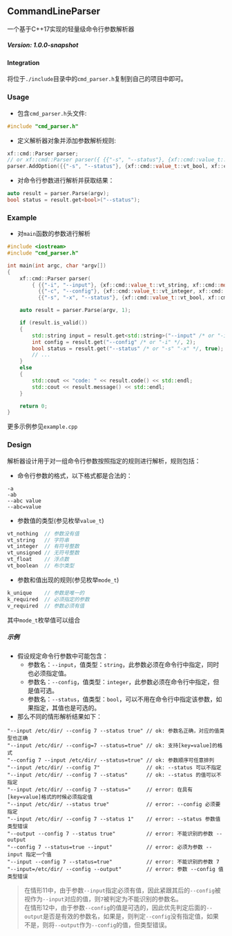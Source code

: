 ## CommandLineParser
一个基于C++17实现的轻量级命令行参数解析器

##### Version: 1.0.0-snapshot

#### Integration
将位于`./include`目录中的`cmd_parser.h`复制到自己的项目中即可。

### Usage
* 包含`cmd_parser.h`头文件:
```C++
#include "cmd_parser.h"
```
* 定义解析器对象并添加参数解析规则:
```C++
xf::cmd::Parser parser;
// or xf::cmd::Parser parser({ {{"-s", "--status"}, {xf::cmd::value_t::vt_bool, xf::cmd::mode_t::k_required}} });
parser.AddOption({{"-s", "--status"}, {xf::cmd::value_t::vt_bool, xf::cmd::mode_t::k_required}});
```
* 对命令行参数进行解析并获取结果：
```C++
auto result = parser.Parse(argv);
bool status = result.get<bool>("--status");
```

### Example
* 对`main`函数的参数进行解析
```c++
#include <iostream>
#include "cmd_parser.h"

int main(int argc, char *argv[])
{
    xf::cmd::Parser parser(
        { {{"-i", "--input"}, {xf::cmd::value_t::vt_string, xf::cmd::mode_t::k_required | xf::cmd::mode_t::v_required}},
          {{"-c", "--config"}, {xf::cmd::value_t::vt_integer, xf::cmd::mode_t::k_required}},
          {{"-s", "-x", "--status"}, {xf::cmd::value_t::vt_bool, xf::cmd::mode_t::k_required}} });

    auto result = parser.Parse(argv, 1);

    if (result.is_valid())
    {
        std::string input = result.get<std::string>("--input" /* or "-i" */);
        int config = result.get("--config" /* or "-i" */, 2);
        bool status = result.get("--status" /* or "-s" "-x" */, true);
        // ...
    }
    else
    {
        std::cout << "code: " << result.code() << std::endl;
        std::cout << result.message() << std::endl;
    }

    return 0;
}
```
更多示例参见`example.cpp`

### Design
解析器设计用于对一组命令行参数按照指定的规则进行解析，规则包括：
* 命令行参数的格式，以下格式都是合法的：
```
-a
-ab
--abc value
--abc=value
```
* 参数值的类型(参见枚举`value_t`)
```C++
vt_nothing  // 参数没有值
vt_string   // 字符串
vt_integer  // 有符号整数
vt_unsigned // 无符号整数
vt_float    // 浮点数
vt_boolean  // 布尔类型
```
* 参数和值出现的规则(参见枚举`mode_t`)
```C++
k_unique    // 参数是唯一的
k_required  // 必须指定的参数
v_required  // 参数必须有值
```
其中`mode_t`枚举值可以组合
##### 示例
* 假设规定命令行参数中可能包含：
  * 参数名：`--input`，值类型：`string`，此参数必须在命令行中指定，同时也必须指定值。
  * 参数名：`--config`，值类型：`integer`，此参数必须在命令行中指定，但是值可选。
  * 参数名：`--status`，值类型：`bool`，可以不用在命令行中指定该参数，如果指定，其值也是可选的。
* 那么不同的情形解析结果如下：
```
"--input /etc/dir/ --config 7 --status true" // ok: 参数名正确，对应的值类型也正确
"--input /etc/dir/ --config=7 --status=true" // ok: 支持[key=value]的格式
"--config 7 --input /etc/dir/ --status=true" // ok: 参数顺序可任意排列
"--input /etc/dir/ --config 7"               // ok: --status 可以不指定
"--input /etc/dir/ --config 7 --status"      // ok: --status 的值可以不指定
"--input /etc/dir/ --config 7 --status="     // error: 在具有[key=value]格式的时候必须指定值
"--input /etc/dir/ --status true"            // error: --config 必须要指定
"--input /etc/dir/ --config 7 --status 1"    // error: --status 参数值类型错误
"--output --config 7 --status true"          // error: 不能识别的参数 --output
"--config 7 --status=true --input"           // error: 必须为参数 --input 指定一个值
"--input --config 7 --status=true"           // error: 不能识别的参数 7
"--input=/etc/dir/ --config --output"        // error: 参数 --config 值类型错误
```
> 在情形11中，由于参数`--input`指定必须有值，因此紧跟其后的`--config`被视作为`--input`对应的值，则`7`被判定为不能识别的参数名。  
在情形12中，由于参数`--config`的值是可选的，因此优先判定后面的`--output`是否是有效的参数名，如果是，则判定`--config`没有指定值，如果不是，则将`--output`作为`--config`的值，但类型错误。

